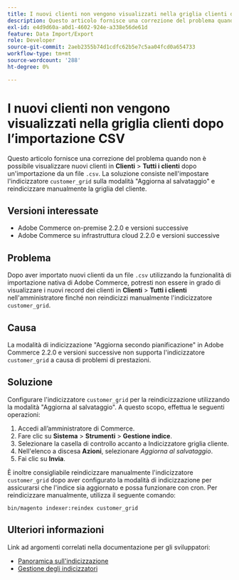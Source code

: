```yaml
---
title: I nuovi clienti non vengono visualizzati nella griglia clienti dopo l’importazione CSV
description: Questo articolo fornisce una correzione del problema quando non è possibile visualizzare nuovi clienti in **Clienti** &gt; **Tutti i clienti** dopo un’importazione da un file `.csv`. La soluzione è quella di impostare l’indicizzatore "customer_grid" sulla modalità "Aggiorna al salvataggio" e reindicizzare manualmente la griglia del cliente.
exl-id: e4d9d60a-a0d1-4602-924e-a338e56de61d
feature: Data Import/Export
role: Developer
source-git-commit: 2aeb2355b74d1cdfc62b5e7c5aa04fcd0a654733
workflow-type: tm+mt
source-wordcount: '288'
ht-degree: 0%

---
```


# I nuovi clienti non vengono visualizzati nella griglia clienti dopo l’importazione CSV

Questo articolo fornisce una correzione del problema quando non è possibile visualizzare nuovi clienti in **Clienti** > **Tutti i clienti** dopo un&#39;importazione da un file `.csv`. La soluzione consiste nell&#39;impostare l&#39;indicizzatore `customer_grid` sulla modalità &quot;Aggiorna al salvataggio&quot; e reindicizzare manualmente la griglia del cliente.

## Versioni interessate

* Adobe Commerce on-premise 2.2.0 e versioni successive
* Adobe Commerce su infrastruttura cloud 2.2.0 e versioni successive

## Problema

Dopo aver importato nuovi clienti da un file `.csv` utilizzando la funzionalità di importazione nativa di Adobe Commerce, potresti non essere in grado di visualizzare i nuovi record dei clienti in **Clienti** > **Tutti i clienti** nell&#39;amministratore finché non reindicizzi manualmente l&#39;indicizzatore `customer_grid`.

## Causa

La modalità di indicizzazione &quot;Aggiorna secondo pianificazione&quot; in Adobe Commerce 2.2.0 e versioni successive non supporta l&#39;indicizzatore `customer_grid` a causa di problemi di prestazioni.

## Soluzione

Configurare l&#39;indicizzatore `customer_grid` per la reindicizzazione utilizzando la modalità &quot;Aggiorna al salvataggio&quot;. A questo scopo, effettua le seguenti operazioni:

1. Accedi all’amministratore di Commerce.
1. Fare clic su **Sistema** > **Strumenti** > **Gestione indice**.
1. Selezionare la casella di controllo accanto a Indicizzatore griglia cliente.
1. Nell&#39;elenco a discesa **Azioni**, selezionare *Aggiorna al salvataggio*.
1. Fai clic su **Invia**.

È inoltre consigliabile reindicizzare manualmente l&#39;indicizzatore `customer_grid` dopo aver configurato la modalità di indicizzazione per assicurarsi che l&#39;indice sia aggiornato e possa funzionare con cron. Per reindicizzare manualmente, utilizza il seguente comando:

`bin/magento indexer:reindex customer_grid`

## Ulteriori informazioni

Link ad argomenti correlati nella documentazione per gli sviluppatori:

* [Panoramica sull&#39;indicizzazione](https://developer.adobe.com/commerce/php/development/components/indexing/)
* [Gestione degli indicizzatori](https://experienceleague.adobe.com/en/docs/commerce-operations/configuration-guide/cli/manage-indexers)
